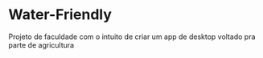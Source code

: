 # Water-Friendly
Projeto de faculdade
com o intuito de criar um app de desktop voltado pra parte de agricultura 
